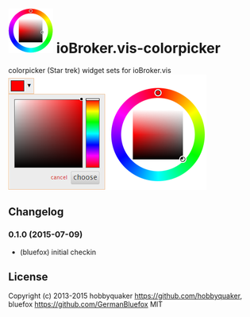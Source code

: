 ![Logo](admin/colorpicker.png)
ioBroker.vis-colorpicker
============

colorpicker (Star trek) widget sets for ioBroker.vis
![Example](img/widgets.png)

## Changelog

### 0.1.0 (2015-07-09)
- (bluefox) initial checkin

## License
 Copyright (c) 2013-2015 hobbyquaker https://github.com/hobbyquaker, bluefox https://github.com/GermanBluefox
 MIT